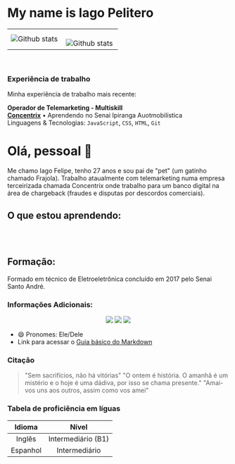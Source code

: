 # My name is Iago Pelitero
<table>
  <tr>
    <td>
       <img align="left" src="https://github-readme-stats.vercel.app/api?username=IagoPelitero&show_icons=true&theme=radical" alt="Github stats" />
    </td>
    <td>
<br/>
<img align="left" src="https://github-readme-stats.vercel.app/api/top-langs/?username=IagoPelitero&layout=compact" alt="Github stats" />
 </td>
  </tr>
</table><br/>

### Experiência de trabalho

Minha experiência de trabalho mais recente:

**Operador de Telemarketing - Multiskill** \
[**Concentrix**](https://www.concentrix.com/) • Aprendendo no Senai Ipiranga Auotmobilística \
Linguagens & Tecnologias: `JavaScript`, `CSS`, `HTML`, `Git`
<br/> 

# Olá, pessoal 👋

Me chamo Iago Felipe, tenho 27 anos e sou pai de "pet" (um gatinho chamado Frajola). Trabalho ataualmente com telemarketing numa empresa terceirizada chamada Concentrix onde trabalho para um banco digital na área de chargeback (fraudes e disputas por descordos comerciais).

## O que estou aprendendo:

<div align="center" style="display: inline_block"><br/>
    <img align="center" alt="" src="https://img.shields.io/badge/HTML5-E34F26?style=for-the-badge&logo=html5&logoColor=white"/>
    <img align="center" alt="" src="https://img.shields.io/badge/CSS3-1572B6?style=for-the-badge&logo=css3&logoColor=white"/>
    <img align="center" alt="" src="https://img.shields.io/badge/JavaScript-F7DF1E?style=for-the-badge&logo=javascript&logoColor=black"/>
    <img align="center" alt="" src="https://img.shields.io/badge/GIT-E44C30?style=for-the-badge&logo=git&logoColor=white"/>
</div>

## Formação:
Formado em técnico de Eletroeletrônica concluído em 2017 pelo Senai Santo André.

### Informações Adicionais: 

 <div align="center"> 
  <a align="center" href="https://www.instagram.com/iagopelitero/" target="_blank"><img src="https://img.shields.io/badge/-Instagram-%23E4405F?style=for-the-badge&logo=instagram&logoColor=white" target="_blank"></a>
  <a align="center" href="https://www.linkedin.com/in/iagopelitero/" target="_blank"><img src="https://img.shields.io/badge/-LinkedIn-%230077B5?style=for-the-badge&logo=linkedin&logoColor=white" target="_blank"></a> 
   <a align="center" href="+551197805-9550"><img src="https://img.shields.io/badge/Whatspp-483D8B?style=flat&logo=Whatsapp&logoColor=green" target="_blank"></a>
</div> 

- 😄 Pronomes: Ele/Dele
- Link para acessar o [Guia básico do Markdown](https://docs.pipz.com/central-de-ajuda/learning-center/guia-basico-de-markdown#open)

### Citação

>"Sem sacrifícios, não há vitórias"
>"O ontem é história. O amanhã é um mistério e o hoje é uma dádiva, por isso se chama presente."
>"Amai-vos uns aos outros, assim como vos amei"

### Tabela de proficiência em líguas

Idioma | Nível
:------: | :-------:
Inglês | Intermediário (B1)
Espanhol | Intermediário 
